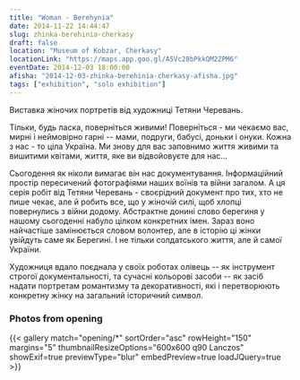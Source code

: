 ```yaml
---
title: "Woman - Berehynia"
date: 2014-11-22 14:44:47
slug: zhinka-berehinia-cherkasy
draft: false
location: "Museum of Kobzar, Cherkasy"
locationLink: "https://maps.app.goo.gl/A5Vc28bPkkQM2ZPM6"
eventDate: 2014-12-03 18:00:00
afisha: "2014-12-03-zhinka-berehinia-cherkasy-afisha.jpg"
tags: ["exhibition", "solo exhibition"]
---
```


Виставка жіночих портретів від художниці Тетяни Черевань.

Тільки, будь ласка, поверніться живими! Поверніться - ми чекаємо вас, мирні і неймовірно гарні -- мами, подруги, бабусі, доньки і онуки. 
Кожна з нас - то ціла Україна. 
Ми знову для вас заповнимо життя живими та вишитими квітами, життя, яке ви відвойовуєте для нас…

Сьогодення як ніколи вимагає він нас документування. Інформаційний простір пересичений фотографіями наших воїнів та війни загалом. А ця серія робіт від Тетяни Черевань - своєрідний документ про тих, хто не лише чекає, але й робить все, що у жіночій силі, щоб хлопці повернулись з війни додому. 
Абстрактне донині слово берегиня у нашому сьогоденні набуло цілком конкретних імен. Зараз воно найчастіше замінюється словом волонтер, але в історію ці жінки увійдуть саме як Берегині. І не тільки солдатського життя, але й самої України.

Художниця вдало поєднала у своїх роботах олівець -- як інструмент строгої документальності, та сучасні кольорові засоби -- як засіб надати портретам романтизму та декоративності, які і перетворюють конкретну жінку на загальний історичний символ.

### Photos from opening

{{< gallery match="opening/*" sortOrder="asc" rowHeight="150" margins="5" thumbnailResizeOptions="600x600 q90 Lanczos" showExif=true previewType="blur" embedPreview=true loadJQuery=true >}}
